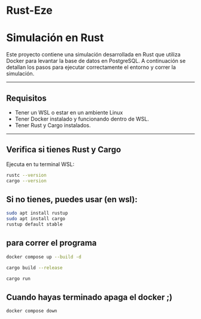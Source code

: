 # Rust-Eze

# Simulación en Rust

Este proyecto contiene una simulación desarrollada en Rust que utiliza Docker para levantar la base de datos en PostgreSQL. A continuación se detallan los pasos para ejecutar correctamente el entorno y correr la simulación.

---

## Requisitos

- Tener un WSL o estar en un ambiente Linux
- Tener Docker instalado y funcionando dentro de WSL.
- Tener Rust y Cargo instalados.

---

## Verifica si tienes Rust y Cargo

Ejecuta en tu terminal WSL:

```bash
rustc --version
cargo --version
```

## Si no tienes, puedes usar (en wsl):

```bash
sudo apt install rustup
sudo apt install cargo
rustup default stable
```

## para correr el programa

```bash
docker compose up --build -d

cargo build --release

cargo run
```

## Cuando hayas terminado apaga el docker ;)

```bash
docker compose down
```